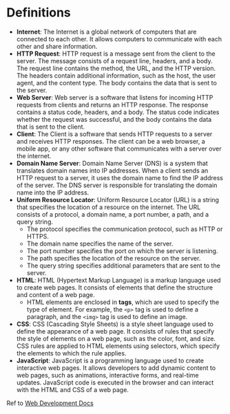 # Definitions
- **Internet**: The Internet is a global network of computers that are connected to each other. It allows computers to communicate with each other and share information.
- **HTTP Request**: HTTP request is a message sent from the client to the server. The message consists of a request line, headers, and a body. The request line contains the method, the URL, and the HTTP version. The headers contain additional information, such as the host, the user agent, and the content type. The body contains the data that is sent to the server.
- **Web Server**: Web server is a software that listens for incoming HTTP requests from clients and returns an HTTP response. The response contains a status code, headers, and a body. The status code indicates whether the request was successful, and the body contains the data that is sent to the client.
- **Client**: The Client is a software that sends HTTP requests to a server and receives HTTP responses. The client can be a web browser, a mobile app, or any other software that communicates with a server over the internet.
- **Domain Name Server**: Domain Name Server (DNS) is a system that translates domain names into IP addresses. When a client sends an HTTP request to a server, it uses the domain name to find the IP address of the server. The DNS server is responsible for translating the domain name into the IP address.
- **Uniform Resource Locator**: Uniform Resource Locator (URL) is a string that specifies the location of a resource on the internet. The URL consists of a protocol, a domain name, a port number, a path, and a query string. 
  - The protocol specifies the communication protocol, such as HTTP or HTTPS. 
  - The domain name specifies the name of the server. 
  - The port number specifies the port on which the server is listening. 
  - The path specifies the location of the resource on the server. 
  - The query string specifies additional parameters that are sent to the server.
- **HTML**: HTML (Hypertext Markup Language) is a markup language used to create web pages. It consists of elements that define the structure and content of a web page. 
  - HTML elements are enclosed in **tags**, which are used to specify the type of element. For example, the `<p>` tag is used to define a paragraph, and the `<img>` tag is used to define an image.
- **CSS**: CSS (Cascading Style Sheets) is a style sheet language used to define the appearance of a web page. It consists of rules that specify the style of elements on a web page, such as the color, font, and size. CSS rules are applied to HTML elements using selectors, which specify the elements to which the rule applies.
- **JavaScript**: JavaScript is a programming language used to create interactive web pages. It allows developers to add dynamic content to web pages, such as animations, interactive forms, and real-time updates. JavaScript code is executed in the browser and can interact with the HTML and CSS of a web page.



Ref to [Web Development Docs](https://devdocs.io/)
